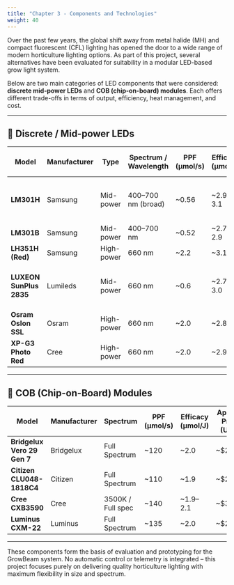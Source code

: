 ```yaml
---
title: "Chapter 3 - Components and Technologies"
weight: 40
---
```


Over the past few years, the global shift away from metal halide (MH) and compact fluorescent (CFL) lighting has opened the door to a wide range of modern horticulture lighting options. As part of this project, several alternatives have been evaluated for suitability in a modular LED-based grow light system.

Below are two main categories of LED components that were considered: **discrete mid-power LEDs** and **COB (chip-on-board) modules**. Each offers different trade-offs in terms of output, efficiency, heat management, and cost.

---

## 🔹 Discrete / Mid-power LEDs

| Model                    | Manufacturer | Type         | Spectrum / Wavelength | PPF (µmol/s) | Efficacy (µmol/J) | Approx. Price (USD) | Notes |
|-------------------------|--------------|--------------|------------------------|--------------|-------------------|----------------------|-------|
| **LM301H**              | Samsung      | Mid-power    | 400–700 nm (broad)     | ~0.56        | ~2.9–3.1           | ~$0.20               | Industry standard for white horticulture LEDs |
| **LM301B**              | Samsung      | Mid-power    | 400–700 nm             | ~0.52        | ~2.7–2.9           | ~$0.18               | Predecessor to LM301H |
| **LH351H (Red)**        | Samsung      | High-power   | 660 nm                 | ~2.2         | ~3.1               | ~$2.00               | Deep red, high output |
| **LUXEON SunPlus 2835** | Lumileds     | Mid-power    | 660 nm                 | ~0.6         | ~2.7–3.0           | ~$0.35               | Used in GrowBeam for red spectrum boost |
| **Osram Oslon SSL**     | Osram        | High-power   | 660 nm                 | ~2.0         | ~2.8               | ~$1.80               | Compact and efficient |
| **XP-G3 Photo Red**     | Cree         | High-power   | 660 nm                 | ~2.0         | ~2.9               | ~$1.70               | Reliable and thermally robust |

---

## 🔸 COB (Chip-on-Board) Modules

| Model                      | Manufacturer | Spectrum         | PPF (µmol/s) | Efficacy (µmol/J) | Approx. Price (USD) | Notes |
|---------------------------|--------------|------------------|--------------|-------------------|----------------------|-------|
| **Bridgelux Vero 29 Gen 7** | Bridgelux   | Full Spectrum     | ~120         | ~2.0               | ~$25.00               | High power, wide area coverage |
| **Citizen CLU048-1818C4**  | Citizen     | Full Spectrum     | ~110         | ~1.9               | ~$22.00               | Good efficiency and CRI |
| **Cree CXB3590**           | Cree        | 3500K / Full spec | ~140         | ~1.9–2.1           | ~$30.00               | Widely used in DIY grow light builds |
| **Luminus CXM-22**         | Luminus     | Full Spectrum     | ~135         | ~2.0               | ~$28.00               | Balanced price/performance |

---

These components form the basis of evaluation and prototyping for the GrowBeam system. No automatic control or telemetry is integrated – this project focuses purely on delivering quality horticulture lighting with maximum flexibility in size and spectrum.